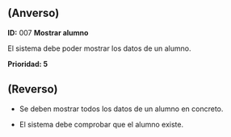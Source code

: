 ## (**Anverso**)

**ID:** 007 **Mostrar alumno**                              

El sistema debe poder mostrar los datos de un alumno.

**Prioridad: 5**

## (**Reverso**)

+ Se deben mostrar todos los datos de un alumno en concreto.

+ El sistema debe comprobar que el alumno existe.